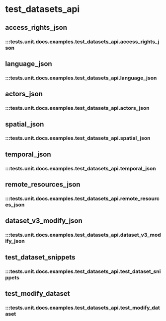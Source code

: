 # test_datasets_api

## access_rights_json

### :::tests.unit.docs.examples.test_datasets_api.access_rights_json

## language_json

### :::tests.unit.docs.examples.test_datasets_api.language_json

## actors_json

### :::tests.unit.docs.examples.test_datasets_api.actors_json

## spatial_json

### :::tests.unit.docs.examples.test_datasets_api.spatial_json

## temporal_json

### :::tests.unit.docs.examples.test_datasets_api.temporal_json

## remote_resources_json

### :::tests.unit.docs.examples.test_datasets_api.remote_resources_json

## dataset_v3_modify_json

### :::tests.unit.docs.examples.test_datasets_api.dataset_v3_modify_json

## test_dataset_snippets

### :::tests.unit.docs.examples.test_datasets_api.test_dataset_snippets

## test_modify_dataset

### :::tests.unit.docs.examples.test_datasets_api.test_modify_dataset

